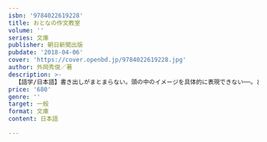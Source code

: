 ```yaml
---
isbn: '9784022619228'
title: おとなの作文教室
volume: ''
series: 文庫
publisher: 朝日新聞出版
pubdate: '2018-04-06'
cover: 'https://cover.openbd.jp/9784022619228.jpg'
author: 外岡秀俊／著
description: >-
  【語学/日本語】書き出しがまとまらない。頭の中のイメージを具体的に表現できない──。どうすればスッと伝わり、読み手に負担をかけない文章が書けるか。作文教室に寄せられた投稿と添削から、あなたの文章の弱点が見えてくる。アドバイス満載、文章で損しないための一冊。
price: '680'
genre: ''
target: 一般
format: 文庫
content: 日本語

---
```

